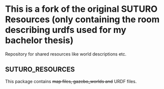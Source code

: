 # This is a fork of the original SUTURO Resources (only containing the room describing urdfs used for my bachelor thesis)
Repository for shared resources like world descriptions etc.

## SUTURO_RESOURCES
This package contains ~~map files, gazebo_worlds and~~ URDF files.

